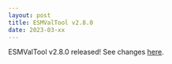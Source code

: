 ```yaml
---
layout: post
title: ESMValTool v2.8.0
date: 2023-03-xx
---
```


ESMValTool v2.8.0 released! See changes [here](https://docs.esmvaltool.org/en/latest/changelog.html#v2-8-0).
